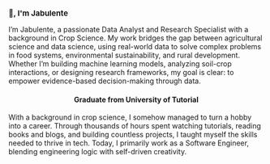 <h1 style='font-size: 15px'>👋, I'm Jabulente</h1>

I’m Jabulente, a passionate Data Analyst and Research Specialist with a background in Crop Science. My work bridges the gap between agricultural science and data science, using real-world data to solve complex problems in food systems, environmental sustainability, and rural development. Whether I’m building machine learning models, analyzing soil-crop interactions, or designing research frameworks, my goal is clear: to empower evidence-based decision-making through data.

<h4 align="center" font-family="Candara"> Graduate from University of Tutorial </h4>

With a background in crop science, I somehow managed to turn a hobby into a career. Through thousands of hours spent watching tutorials, reading books and blogs, and building countless projects, I taught myself the skills needed to thrive in tech. Today, I primarily work as a Software Engineer, blending engineering logic with self-driven creativity.
